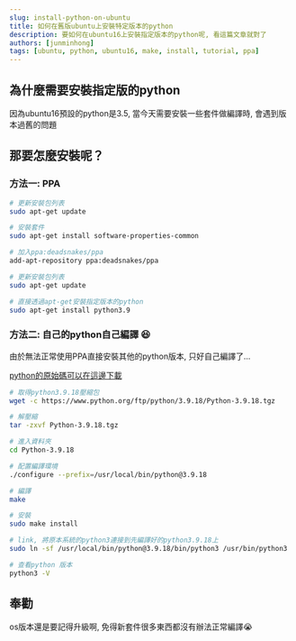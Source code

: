```yaml
---
slug: install-python-on-ubuntu
title: 如何在舊版ubuntu上安裝特定版本的python
description: 要如何在ubuntu16上安裝指定版本的python呢, 看這篇文章就對了
authors: [junminhong]
tags: [ubuntu, python, ubuntu16, make, install, tutorial, ppa]
---
```



## 為什麼需要安裝指定版的python
因為ubuntu16預設的python是3.5, 當今天需要安裝一些套件做編譯時, 會遇到版本過舊的問題

## 那要怎麼安裝呢？
### 方法一: PPA
```bash
# 更新安裝包列表
sudo apt-get update

# 安裝套件
sudo apt-get install software-properties-common

# 加入ppa:deadsnakes/ppa
add-apt-repository ppa:deadsnakes/ppa

# 更新安裝包列表
sudo apt-get update

# 直接透過apt-get安裝指定版本的python
sudo apt-get install python3.9
```

### 方法二: 自己的python自己編譯 😆
由於無法正常使用PPA直接安裝其他的python版本, 只好自己編譯了...

[python的原始碼可以在這邊下載](https://www.python.org/downloads/source/)

```bash
# 取得python3.9.18壓縮包
wget -c https://www.python.org/ftp/python/3.9.18/Python-3.9.18.tgz

# 解壓縮
tar -zxvf Python-3.9.18.tgz

# 進入資料夾
cd Python-3.9.18

# 配置編譯環境
./configure --prefix=/usr/local/bin/python@3.9.18

# 編譯
make

# 安裝
sudo make install

# link, 將原本系統的python3連接到先編譯好的python3.9.18上
sudo ln -sf /usr/local/bin/python@3.9.18/bin/python3 /usr/bin/python3

# 查看python 版本
python3 -V
```

## 奉勸
os版本還是要記得升級啊, 免得新套件很多東西都沒有辦法正常編譯😭